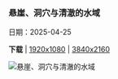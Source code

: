 ### 悬崖、洞穴与清澈的水域

日期：2025-04-25

**下载**  |  [1920x1080](https://cn.bing.com/th?id=OHR.BrucePeninsula_ZH-CN3258296517_1920x1080.jpg)  |  [3840x2160](https://cn.bing.com/th?id=OHR.BrucePeninsula_ZH-CN3258296517_UHD.jpg)

![悬崖、洞穴与清澈的水域](https://cn.bing.com/th?id=OHR.BrucePeninsula_ZH-CN3258296517_1920x1080.jpg "印第安头湾, 布鲁斯半岛国家公园, 安大略, 加拿大 (© Maurice Prokaziuk/Getty Images)")

